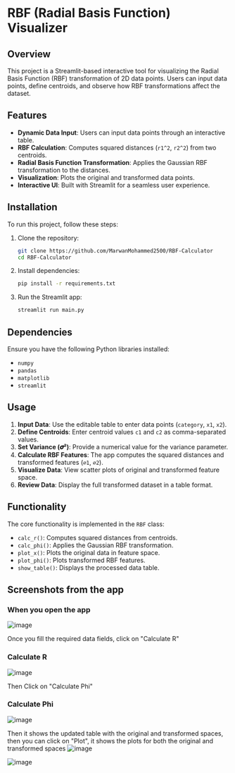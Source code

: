 # RBF (Radial Basis Function) Visualizer

## Overview

This project is a Streamlit-based interactive tool for visualizing the Radial Basis Function (RBF) transformation of 2D data points. Users can input data points, define centroids, and observe how RBF transformations affect the dataset.

## Features

- **Dynamic Data Input**: Users can input data points through an interactive table.
- **RBF Calculation**: Computes squared distances (`r1^2`, `r2^2`) from two centroids.
- **Radial Basis Function Transformation**: Applies the Gaussian RBF transformation to the distances.
- **Visualization**: Plots the original and transformed data points.
- **Interactive UI**: Built with Streamlit for a seamless user experience.

## Installation

To run this project, follow these steps:

1. Clone the repository:
   ```bash
   git clone https://github.com/MarwanMohammed2500/RBF-Calculator
   cd RBF-Calculator
   ```
2. Install dependencies:
   ```bash
   pip install -r requirements.txt
   ```
3. Run the Streamlit app:
   ```bash
   streamlit run main.py
   ```

## Dependencies

Ensure you have the following Python libraries installed:

- `numpy`
- `pandas`
- `matplotlib`
- `streamlit`

## Usage

1. **Input Data**: Use the editable table to enter data points (`category`, `x1`, `x2`).
2. **Define Centroids**: Enter centroid values `c1` and `c2` as comma-separated values.
3. **Set Variance (𝝈²)**: Provide a numerical value for the variance parameter.
4. **Calculate RBF Features**: The app computes the squared distances and transformed features (`∅1`, `∅2`).
5. **Visualize Data**: View scatter plots of original and transformed feature space.
6. **Review Data**: Display the full transformed dataset in a table format.

## Functionality

The core functionality is implemented in the `RBF` class:

- `calc_r()`: Computes squared distances from centroids.
- `calc_phi()`: Applies the Gaussian RBF transformation.
- `plot_x()`: Plots the original data in feature space.
- `plot_phi()`: Plots transformed RBF features.
- `show_table()`: Displays the processed data table.

## Screenshots from the app
### When you open the app
![image](https://github.com/user-attachments/assets/f5dd9eb4-779f-437a-9985-2fadb06b0d4a)

Once you fill the required data fields, click on "Calculate R"

### Calculate R
![image](https://github.com/user-attachments/assets/8f9e1d26-7951-4be7-bd79-11a806091353)

Then Click on "Calculate Phi"

### Calculate Phi
![image](https://github.com/user-attachments/assets/cd9498b6-d7b8-425b-ab52-50d357636b07)

Then it shows the updated table with the original and transformed spaces, then you can click on "Plot", it shows the plots for both the original and transformed spaces
![image](https://github.com/user-attachments/assets/8fd8bfce-ecc6-41d1-9f13-58d73f7fac3c)

![image](https://github.com/user-attachments/assets/be5573a8-21e1-4a47-a668-80e9ee04ba38)
